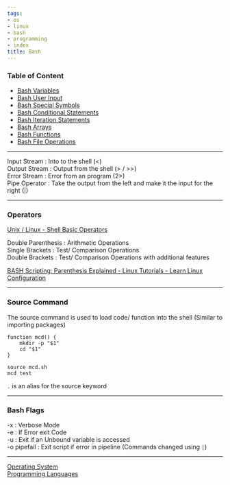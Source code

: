 ```yaml
---
tags:
- os
- linux
- bash
- programming
- index
title: Bash
---
```


### Table of Content

* [Bash Variables](bash-variables.md)
* [Bash User Input](bash-user-input.md)
* [Bash Special Symbols](bash-special-symbols.md)
* [Bash Conditional Statements](bash-conditional-statements.md)
* [Bash Iteration Statements](bash-iteration-statements.md)
* [Bash Arrays](bash-arrays.md)
* [Bash Functions](bash-functions.md)
* [Bash File Operations](bash-file-operations.md)

---

Input Stream : Into to the shell (\<)  
Output Stream : Output from the shell (> / >>)  
Error Stream : Error from an program (2>)  
Pipe Operator : Take the output from the left and make it the input for the right (|)

---

### Operators

[Unix / Linux - Shell Basic Operators](https://www.tutorialspoint.com/unix/unix-basic-operators.htm)

Double Parenthesis : Arithmetic Operations  
Single Brackets : Test/ Comparison Operations  
Double Brackets : Test/ Comparison Operations with additional features

[BASH Scripting: Parenthesis Explained - Linux Tutorials - Learn Linux Configuration](https://linuxconfig.org/bash-scripting-parenthesis-explained)

---

### Source Command

The source command is used to load code/ function into the shell (Similar to importing packages)

````shell
function mcd() {
	mkdir -p "$1"
	cd "$1"
}

source mcd.sh
mcd test
````

`.` is an alias for the source keyword

---

### Bash Flags

-x : Verbose Mode  
-e : If Error exit Code  
-u : Exit if an Unbound variable is accessed  
-o pipefail : Exit script if error in pipeline (Commands changed using `|`)

---

[Operating System](../../operating-system.md)  
[Programming Languages](../../../software-engineering/programming-languages/programming-languages.md)